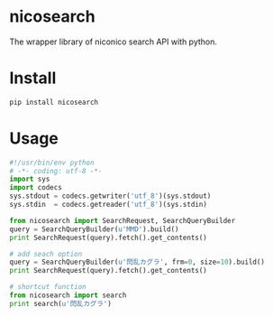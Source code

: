 nicosearch
==========

The wrapper library of niconico search API with python.


# Install
```sh
pip install nicosearch
```

# Usage
```python
#!/usr/bin/env python
# -*- coding: utf-8 -*-
import sys
import codecs
sys.stdout = codecs.getwriter('utf_8')(sys.stdout)
sys.stdin  = codecs.getreader('utf_8')(sys.stdin)

from nicosearch import SearchRequest, SearchQueryBuilder
query = SearchQueryBuilder(u'MMD').build()
print SearchRequest(query).fetch().get_contents()

# add seach option
query = SearchQueryBuilder(u'閃乱カグラ', frm=0, size=10).build()
print SearchRequest(query).fetch().get_contents()

# shortcut function
from nicosearch import search
print search(u'閃乱カグラ')
```

